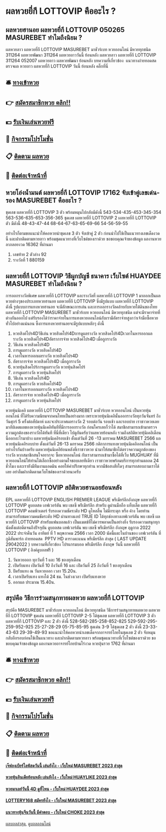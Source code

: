 # ผลหวยยี่กี LOTTOVIP คืออะไร ?
## ผลหวยฮานอย ผลหวยยี่กี LOTTOVIP 050265 MASUREBET ทำไมถึงนิยม ?
ผลหวยลาว ผลหวยยี่กี LOTTOVIP MASUREBET มาชัวร์เบท หวยออนไลน์ มีหวยทุกชนิด 311264 ผลหวยพัฒนา 311264 ผลหวยลาววันนี้ ย้อนหลัง
ผลหวยลาว ผลหวยยี่กี LOTTOVIP 311264 052007
 ผลหวยลาว ผลหวยพัฒนา ย้อนหลัง 
บทความที่เกี่ยวข้อง
 แนวทางถ่ายทอดสดตรวจผล หวยลาว ผลหวยยี่กี LOTTOVIP วันนี้ ย้อนหลัง คลิ๊กที่นี่  

## 🛎 [ทางเข้าหวย](https://bit.ly/3BG5bNw)
## 👉 [สมัครสมาชิกหวย คลิก!!](https://bit.ly/3BG5bNw)
## 💵 [รับเงินเล่นหวยฟรี](https://bit.ly/3C3mvgS)
## 👑 [กิจกรรมโปรโมชั่น](https://bit.ly/3C3mvgS)
## 📋 [ติดตาม ผลหวย](https://bit.ly/3C3mvgS)
## 📱 [ติดต่อเจ้าหน้าที่](https://bit.ly/3C3mvgS)

## หวยโอ่งน้ำมนต์ ผลหวยยี่กี LOTTOVIP 17162 จับเข้าคู่เลขเด่น-รอง MASUREBET คืออะไร ?
ชุดเลข ผลหวยยี่กี LOTTOVIP 3 ตัว พร้อมหมุนไปกลับมีดังนี้
543-534-435-453-345-354
563-536-635-653-356-365
ชุดเลข ผลหวยยี่กี LOTTOVIP 2 ผลหวยยี่กี LOTTOVIP ตัว มีดังนี้
48-43-47-44
68-64-67-63-65-69-66
54-56-59-55

อย่างไรก็ตามขอแนะนำให้คอหวยนำชุดเลข 3 ตัว จับเข้าคู่ 2 ตัว ก่อนนำไปใช้เป็นแนวทางเลขเด็ดงวดนี้ และฝากติดตามหวยลาว พร้อมชุดแนวทางที่เว็บไซต์ของเราด้วย
ขอขอบคุณเจ้าของข้อมูล
ผลงานหวยลาภลอยงวด 16362 ที่ผ่านมา
1. เลขท้าย 2 ตัวล่าง 92
2. รางวัลที่ 1 880159

## ผลหวยยี่กี LOTTOVIP วิธีผูกบัญชี ธนาคาร เว็บไซต์ HUAYDEE MASUREBET ทำไมถึงนิยม ?
การออกรางวัลพิเศษ ผลหวยยี่กี LOTTOVIP และรางวัลที่ ผลหวยยี่กี LOTTOVIP 1 มาออกเป็นผลหวยต่างๆของประเภทหวยฮานอย ผลหวยยี่กี LOTTOVIP ซึ่งมีรูปแบบ ผลหวยยี่กี LOTTOVIP ดังนี้
รูปแบบการแทงหวยฮานอย จะมีลักษณะการเล่น และการออกรางวัลคล้ายกับหวยใต้ดินของไทย ผลหวยยี่กี LOTTOVIP MASUREBET มาชัวร์เบท หวยออนไลน์ มีหวยทุกชนิด แต่จะมีราคาจ่ายที่ต่างกันออกไป แต่รับรองได้ว่าราคาจ่ายในการแทงหวยออนไลน์กับเรามีอัตราจ่ายสูงกว่าเจ้ามือซื้อหวยทั่วไปอย่างแน่นอน ซึ้งการแทงหวยฮานอยจะมีรูปแบบหลักๆ ดังนี้
1. หวยสิงค์โปร4Dวิธีเล่น หวยสิงคโปร์4Dการดูผลรางวัล หวยสิงคโปร์4Dเวลาในหารออกผลรางวัล หวยสิงค์โปร4Dอัตราการจ่าย หวยสิงค์โปร4D เมื่อถูกรางวัล
2. วิธีเล่น หวยสิงคโปร์4D
3. การดูผลรางวัล หวยสิงคโปร์4D
4. เวลาในหารออกผลรางวัล หวยสิงค์โปร4D
5. อัตราการจ่าย หวยสิงค์โปร4D เมื่อถูกรางวัล
6. หวยหุ้นสิงคโปร์การดูผลรางวัล หวยหุ้นสิงคโปร์
7. การดูผลรางวัล หวยหุ้นสิงคโปร์
8. วิธีเล่น หวยสิงคโปร์4D
9. การดูผลรางวัล หวยสิงคโปร์4D
10. เวลาในหารออกผลรางวัล หวยสิงค์โปร4D
11. อัตราการจ่าย หวยสิงค์โปร4D เมื่อถูกรางวัล
12. การดูผลรางวัล หวยหุ้นสิงคโปร์

หวยหุ้นนิเคอิ ผลหวยยี่กี LOTTOVIP MASUREBET มาชัวร์เบท หวยออนไลน์ เป็นหวยหุ้นออนไลน์ ที่ได้รับความนิยมจากคนไทยเป็นอย่างมาก เพราะหวยหุ้นนิเคอินั้นออกรางวัลทุกวันจันทร์ ถึงวันศุกร์ 5 ครั้งต่อสัปดาห์ และจะประกาศผลรางวัล 2 รอบต่อวัน รอบเช้า และรอบบ่าย เราชาวหวยเลยมาอัปเดตผลของหวยหุ้นนิเคอิทันทีที่มีการออกรางวัล ก่อนใครเลยก็ว่าได้ สมาชิกสามารถเข้ามาตรวจความถูกต้องของรางวัลได้ทันที ที่นี่ที่เดียว ไปดูกันครับว่าผลหวยย้อนหลัง รวมถึงสถิติหวยหุ้นิเคอิเดือนนี้ออกอะไรมาบ้าง
ผลหวยหุ้นนิเคอิรอบเช้า ตั้งแต่วันที่ 26 -13 มกราคม MASUREBET 2566
ผลหวยหุ้นนิเคอิรอบบ่าย ตั้งแต่วันที่ 26-13 มกราคม 2566
กติกาการแทงหวยหุ้นนิเคอิออนไลน์
เป็นอย่างไรกันบ้างครับ ผลหวยหุ้นนิเคอิย้อนหลังที่เราชาวหวย นำมาให้สมาชิกได้ตรวจความถูกต้องของรางวัล หากสมาชิกสนใจอยากจะ ซื้อหวยออนไลน์ กับเราสามารถเข้ามาซื้อได้ที่เว็บ MUGHUAY ที่มีหวยออนไลน์ให้ท่านได้เลือกซื้ออย่างตามใจชอบเลยทีเดียว เราชาวหวยพร้อมบริการทุกท่านตลอด 24 ชั่วโมง และเรายังมีทีมงานแอดมิน คอยให้คำปรึกษาทุกท่าน หากมีข้อสงสัยใดๆ สามารถสอบถามเราได้เลย อย่าลืมฝากติดตามเว็บไซต์ของเราด้วยนะครับ

## ผลหวยยี่กี LOTTOVIP สถิติหวยฮานอยย้อนหลัง
EPL ผลหวยยี่กี LOTTOVIP ENGLISH PREMIER LEAGUE พรีเมียร์ลีกอังกฤษ ผลหวยยี่กี LOTTOVIP ดูบอลสด เอฟเวอร์ตัน พบ เชลซี พรีเมียร์ลีก สำหรับ ดูผ่านมือถือ แท็บเล็ต ผลหวยยี่กี LOTTOVIP คอมพิวเตอร์ รับรองความชัดระดับ HD ดูไหลลื่น ไม่มีกระตุก หรือ ค้าง โดยท่านสามารถรับชมความคมชัดระดับ HD ผ่านทางแอป TRUE ID ได้ทุกช่องทางเอฟเวอร์ตัน พบ เชลซี ผลหวยยี่กี LOTTOVIP สำหรับแฟนบอลแล้ว เป็นแมตช์ที่ไม่ควรพลาดเป็นอย่างยิ่ง รับรองความสนุกทุกนัดตั้งแต่อดีตจนถึงปัจจุบัน
ดูบอลสด เอฟเวอร์ตัน พบ เชลซี พรีเมียร์ลีก อังกฤษ ฤดูกาล 2022 2022 ประจำคืนวัน อาทิตย์ ที่ 1 พฤษภาคม 2566 เวลา 2000 นัดนี้แตะในบ้านของ เอฟเวอร์ตัน ที่ กูดิสันพาร์ก ถ่ายทอดสด  PPTV HD
ตารางคะแนน พรีเมียร์ลีก ล่าสุด ( LAST UPDATE 29042022 )
บทความที่เกี่ยวข้อง
โปรแกรมบอล พรีเมียร์ลีก อังกฤษ วันนี้ ผลหวยยี่กี LOTTOVIP ( ลิงค์ดูบอลฟรี )
1. วันหวยออก ทุกวันที่ 1 และ 16 ของทุกเดือน
2. เปิดรับแทง เปิดวันที่ 10 ถึงวันที่ 16 และ เปิดวันที่ 25 ถึงวันที่ 1 ของทุกเดือน
3. ปิดรับแทง ณ วันหวยออก เวลา 15.20น.
4. เวลาเปิดรับแทง แทงได้ 24 ชม. ในช่วงเวลา เปิดรับแทงหวย
5. ออกผล ประมาณ 15.40น.

## สรุปคือ วิธีการร่วมสนุกทายผลหวย ผลหวยยี่กี LOTTOVIP
สรุปคือ MASUREBET มาชัวร์เบท หวยออนไลน์ มีหวยทุกชนิด วิธีการร่วมสนุกทายผลหวย ผลหวยยี่กี LOTTOVIP ชุดเด่น ผลหวยยี่กี LOTTOVIP 2-5 ได้ชุดเลข ผลหวยยี่กี LOTTOVIP 3 ตัว ผลหวยยี่กี LOTTOVIP และ 2 ตัว ดังนี้
528-582-285-258-852-825
529-592-295-259-952-925
25-27-28-29
05-75-85-95
ชุดเด่น 3-9 ได้ชุดเลข 2 ตัว ดังนี้
23-33-43-63
29-39-49-93
ขอแนะนำให้คอหวยนำเลขเด็ดจากอาจารย์โกยในชุดเลข 2 ตัว จับหมุนกลับอีกรอบก่อนใช้เป็นแนวทาง และฝากติดตามหวยลาว พร้อมชุดแนวทางที่เว็บไซต์ของเราด้วย
ขอขอบคุณเจ้าของข้อมูล
ผลงานหวยอาจารย์โกยบ้านไร่งวด หวยลุ้นรวย 1762 ที่ผ่านมา


## 🛎 [ทางเข้าหวย](https://bit.ly/3BG5bNw)
## 👉 [สมัครสมาชิกหวย คลิก!!](https://bit.ly/3BG5bNw)
## 💵 [รับเงินเล่นหวยฟรี](https://bit.ly/3C3mvgS)
## 👑 [กิจกรรมโปรโมชั่น](https://bit.ly/3C3mvgS)
## 📋 [ติดตาม ผลหวย](https://bit.ly/3C3mvgS)
## 📱 [ติดต่อเจ้าหน้าที่](https://bit.ly/3C3mvgS)

#### [เจ๊ฟองเบียร์ไลฟ์สดวันนี้ เล่นยังไง - เว็บใหม่ MASUREBET 2023 ล่าสุด](https://atom.io/themes/เจ๊ฟองเบียร์ไลฟ์สดวันนี้%20เล่นยังไง%20-%20เว็บใหม่%20masurebet%202023%20ล่าสุด)
#### [หวยหุ้นอินเดียย้อนหลัง เล่นยังไง - เว็บใหม่ HUAYLIKE 2023 ล่าสุด](https://atom.io/themes/หวยหุ้นอินเดียย้อนหลัง%20เล่นยังไง%20-%20เว็บใหม่%20huaylike%202023%20ล่าสุด)
#### [หวยมาเลย์วันนี้ 4D ดูที่ไหน - เว็บใหม่ HUAYDEE 2023 ล่าสุด](https://atom.io/themes/หวยมาเลย์วันนี้%204d%20ดูที่ไหน%20-%20เว็บใหม่%20huaydee%202023%20ล่าสุด)
#### [LOTTERY168 สมัครยังไง - เว็บใหม่ MASUREBET 2023 ล่าสุด](https://atom.io/themes/lottery168%20สมัครยังไง%20-%20เว็บใหม่%20masurebet%202023%20ล่าสุด)
#### [แนวทางหุ้นจีนวันนี้ มีคำตอบ - เว็บใหม่ CHOKE 2023 ล่าสุด](https://atom.io/themes/แนวทางหุ้นจีนวันนี้%20มีคำตอบ%20-%20เว็บใหม่%20choke%202023%20ล่าสุด)

[ผลบอลล่าสุด](https://siamsport.tv "ผลบอลล่าสุด"), [ดูบอลออนไลน์](https://siamsport.tv/ดูบอลสด "ดูบอลออนไลน์")
